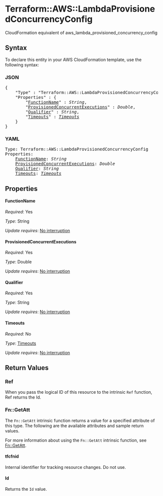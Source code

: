 # Terraform::AWS::LambdaProvisionedConcurrencyConfig

CloudFormation equivalent of aws_lambda_provisioned_concurrency_config

## Syntax

To declare this entity in your AWS CloudFormation template, use the following syntax:

### JSON

<pre>
{
    "Type" : "Terraform::AWS::LambdaProvisionedConcurrencyConfig",
    "Properties" : {
        "<a href="#functionname" title="FunctionName">FunctionName</a>" : <i>String</i>,
        "<a href="#provisionedconcurrentexecutions" title="ProvisionedConcurrentExecutions">ProvisionedConcurrentExecutions</a>" : <i>Double</i>,
        "<a href="#qualifier" title="Qualifier">Qualifier</a>" : <i>String</i>,
        "<a href="#timeouts" title="Timeouts">Timeouts</a>" : <i><a href="timeouts.md">Timeouts</a></i>
    }
}
</pre>

### YAML

<pre>
Type: Terraform::AWS::LambdaProvisionedConcurrencyConfig
Properties:
    <a href="#functionname" title="FunctionName">FunctionName</a>: <i>String</i>
    <a href="#provisionedconcurrentexecutions" title="ProvisionedConcurrentExecutions">ProvisionedConcurrentExecutions</a>: <i>Double</i>
    <a href="#qualifier" title="Qualifier">Qualifier</a>: <i>String</i>
    <a href="#timeouts" title="Timeouts">Timeouts</a>: <i><a href="timeouts.md">Timeouts</a></i>
</pre>

## Properties

#### FunctionName

_Required_: Yes

_Type_: String

_Update requires_: [No interruption](https://docs.aws.amazon.com/AWSCloudFormation/latest/UserGuide/using-cfn-updating-stacks-update-behaviors.html#update-no-interrupt)

#### ProvisionedConcurrentExecutions

_Required_: Yes

_Type_: Double

_Update requires_: [No interruption](https://docs.aws.amazon.com/AWSCloudFormation/latest/UserGuide/using-cfn-updating-stacks-update-behaviors.html#update-no-interrupt)

#### Qualifier

_Required_: Yes

_Type_: String

_Update requires_: [No interruption](https://docs.aws.amazon.com/AWSCloudFormation/latest/UserGuide/using-cfn-updating-stacks-update-behaviors.html#update-no-interrupt)

#### Timeouts

_Required_: No

_Type_: <a href="timeouts.md">Timeouts</a>

_Update requires_: [No interruption](https://docs.aws.amazon.com/AWSCloudFormation/latest/UserGuide/using-cfn-updating-stacks-update-behaviors.html#update-no-interrupt)

## Return Values

### Ref

When you pass the logical ID of this resource to the intrinsic `Ref` function, Ref returns the Id.

### Fn::GetAtt

The `Fn::GetAtt` intrinsic function returns a value for a specified attribute of this type. The following are the available attributes and sample return values.

For more information about using the `Fn::GetAtt` intrinsic function, see [Fn::GetAtt](https://docs.aws.amazon.com/AWSCloudFormation/latest/UserGuide/intrinsic-function-reference-getatt.html).

#### tfcfnid

Internal identifier for tracking resource changes. Do not use.

#### Id

Returns the <code>Id</code> value.

